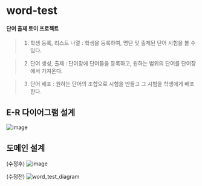# word-test
#### 단어 출제 토이 프로젝트

>1. 학생 등록, 리스트 나열 : 학생을 등록하여, 명단 및 출제된 단어 시험을 볼 수 있다.

>2. 단어 생성, 출제 : 단어장에 단어들을 등록하고, 원하는 범위의 단어를 단어장에서 가져온다.

>3. 단어 배포 : 원하는 단어의 조합으로 시험을 만들고 그 시험을 학생에게 배포한다.

## E-R 다이어그램 설계
![image](https://github.com/riceCakeSsamanKo/word-test/assets/121627245/fd706eae-f63e-46fc-9f16-db945afd307e)

## 도메인 설계
(수정후)
![image](https://github.com/riceCakeSsamanKo/word-test/assets/121627245/036dafcb-65eb-47c8-a109-8f0a9008907e)

(수정전)
![word_test_diagram](https://github.com/riceCakeSsamanKo/word-test/assets/121627245/65ded597-837d-4276-ade0-4561644b21b7)
